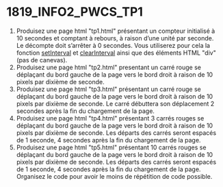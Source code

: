 # 1819_INFO2_PWCS_TP1

1. Produisez une page html "tp1.html" présentant un compteur initialisé à 10 secondes et comptant à rebours, à raison
d’une unité par seconde. Le décompte doit s’arrêter à 0 secondes. Vous utiliserez pour cela la fonction
 [setInterval](https://developer.mozilla.org/fr/docs/Web/API/WindowTimers/setInterval)
et
[clearInterval](https://developer.mozilla.org/en-US/docs/Web/API/WindowTimers/clearInterval)
ainsi que des éléments HTML "div" (pas de canevas).
2. Produisez une page html "tp2.html" presentant un carré rouge se déplaçant du bord gauche de la page vers le bord
droit à raison de 10 pixels par dixième de seconde.
3. Produisez une page html "tp3.html" présentant un carré rouge se déplaçant du bord gauche de la page vers le bord
droit à raison de 10 pixels par dixième de seconde. Le carré débuttera son déplacement 2 secondes après la fin du
chargement de la page.
4. Produisez une page html "tp4.html" présentant 3 carrés rouges se déplaçant du bord gauche de la page vers le bord
droit à raison de 10 pixels par dixième de seconde. Les départs des carrés seront espacés de 1 seconde, 4 secondes
après la fin du chargement de la page.
5. Produisez une page html "tp5.html" présentant 10 carrés rouges se déplaçant du bord gauche de la page vers le bord
droit à raison de 10 pixels par dixième de seconde. Les départs des carrés seront espacés de 1 seconde, 4 secondes
après la fin du chargement de la page. Organisez le code pour avoir le moins de répétition de code possible.
